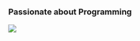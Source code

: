 ### Passionate about Programming

<img src="https://github-readme-stats.vercel.app/api?username=Ruhulcse"/>

